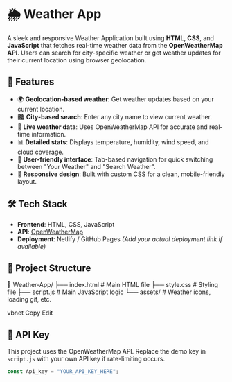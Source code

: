 # 🌦️ Weather App

A sleek and responsive Weather Application built using **HTML**, **CSS**, and **JavaScript** that fetches real-time weather data from the **OpenWeatherMap API**. Users can search for city-specific weather or get weather updates for their current location using browser geolocation.

## 🚀 Features

- 🌍 **Geolocation-based weather**: Get weather updates based on your current location.
- 🏙️ **City-based search**: Enter any city name to view current weather.
- 📡 **Live weather data**: Uses OpenWeatherMap API for accurate and real-time information.
- 📊 **Detailed stats**: Displays temperature, humidity, wind speed, and cloud coverage.
- 🎯 **User-friendly interface**: Tab-based navigation for quick switching between "Your Weather" and "Search Weather".
- 🎨 **Responsive design**: Built with custom CSS for a clean, mobile-friendly layout.

## 🛠️ Tech Stack

- **Frontend**: HTML, CSS, JavaScript
- **API**: [OpenWeatherMap](https://openweathermap.org/api)
- **Deployment**: Netlify / GitHub Pages *(Add your actual deployment link if available)*

## 📂 Project Structure

📁 Weather-App/
├── index.html # Main HTML file
├── style.css # Styling file
├── script.js # Main JavaScript logic
└── assets/ # Weather icons, loading gif, etc.

vbnet
Copy
Edit

## 🔑 API Key

This project uses the OpenWeatherMap API. Replace the demo key in `script.js` with your own API key if rate-limiting occurs.

```js
const Api_key = "YOUR_API_KEY_HERE";